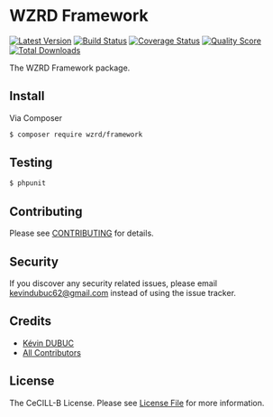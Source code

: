 # WZRD Framework

[![Latest Version](https://img.shields.io/github/release/WZRDFRMK/framework.svg?style=flat-square)](https://github.com/WZRDFRMK/framework/releases)
[![Build Status](https://img.shields.io/travis/WZRDFRMK/framework/master.svg?style=flat-square)](https://travis-ci.org/WZRDFRMK/framework)
[![Coverage Status](https://img.shields.io/scrutinizer/coverage/g/WZRDFRMK/framework.svg?style=flat-square)](https://scrutinizer-ci.com/g/WZRDFRMK/framework/code-structure)
[![Quality Score](https://img.shields.io/scrutinizer/g/WZRDFRMK/framework.svg?style=flat-square)](https://scrutinizer-ci.com/g/WZRDFRMK/framework)
[![Total Downloads](https://img.shields.io/packagist/dt/wzrd/framework.svg?style=flat-square)](https://packagist.org/packages/wzrd/framework)

The WZRD Framework package.

## Install

Via Composer

``` bash
$ composer require wzrd/framework
```

## Testing

``` bash
$ phpunit
```

## Contributing

Please see [CONTRIBUTING](CONTRIBUTING.md) for details.

## Security

If you discover any security related issues, please email kevindubuc62@gmail.com instead of using the issue tracker.

## Credits

- [Kévin DUBUC](https://github.com/:kdubuc)
- [All Contributors](../../contributors)

## License

The CeCILL-B License. Please see [License File](LICENSE.md) for more information.
